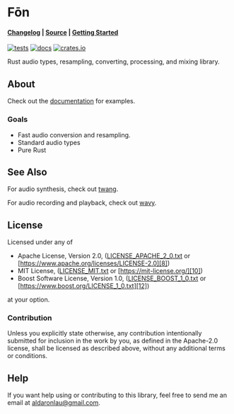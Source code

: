 # Fōn

#### [Changelog][3] | [Source][4] | [Getting Started][5]

[![tests](https://github.com/AldaronLau/fon/workflows/tests/badge.svg)][2]
[![docs](https://docs.rs/fon/badge.svg)][0]
[![crates.io](https://img.shields.io/crates/v/fon.svg)][1]

Rust audio types, resampling, converting, processing, and mixing library.

## About

Check out the [documentation][0] for examples.

### Goals
- Fast audio conversion and resampling.
- Standard audio types
- Pure Rust

## See Also
For audio synthesis, check out [twang][14].

For audio recording and playback, check out [wavy][15].

## License
Licensed under any of
 - Apache License, Version 2.0, ([LICENSE_APACHE_2_0.txt][7]
   or [https://www.apache.org/licenses/LICENSE-2.0][8])
 - MIT License, ([LICENSE_MIT.txt][9] or [https://mit-license.org/][10])
 - Boost Software License, Version 1.0, ([LICENSE_BOOST_1_0.txt][11]
   or [https://www.boost.org/LICENSE_1_0.txt][12])

at your option.

### Contribution
Unless you explicitly state otherwise, any contribution intentionally submitted
for inclusion in the work by you, as defined in the Apache-2.0 license, shall be
licensed as described above, without any additional terms or conditions.

## Help
If you want help using or contributing to this library, feel free to send me an
email at [aldaronlau@gmail.com][13].

[0]: https://docs.rs/fon
[1]: https://crates.io/crates/fon
[2]: https://github.com/AldaronLau/fon/actions?query=workflow%3Atests
[3]: https://github.com/AldaronLau/fon/blob/main/CHANGELOG.md
[4]: https://github.com/AldaronLau/fon/
[5]: https://docs.rs/fon#getting-started
[6]: https://aldaronlau.com/
[7]: https://github.com/AldaronLau/fon/blob/main/LICENSE_APACHE_2_0.txt
[8]: https://www.apache.org/licenses/LICENSE-2.0
[9]: https://github.com/AldaronLau/fon/blob/main/LICENSE_MIT.txt
[10]: https://mit-license.org/
[11]: https://github.com/AldaronLau/fon/blob/main/LICENSE_BOOST_1_0.txt
[12]: https://www.boost.org/LICENSE_1_0.txt
[13]: mailto:aldaronlau@gmail.com
[14]: https://crates.io/crates/twang
[15]: https://crates.io/crates/wavy
